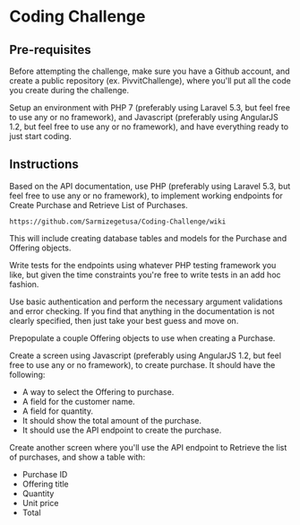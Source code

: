 # Coding Challenge

## Pre-requisites

Before attempting the challenge, make sure you have a Github account, and create a public repository (ex. PivvitChallenge), where you'll put all the code you create during the challenge.

Setup an environment with PHP 7 (preferably using Laravel 5.3, but feel free to use any or no framework), and Javascript (preferably using AngularJS 1.2, but feel free to use any or no framework), and have everything ready to just start coding.

## Instructions

Based on the API documentation, use PHP (preferably using Laravel 5.3, but feel free to use any or no framework), to implement working endpoints for Create Purchase and Retrieve List of Purchases.

    https://github.com/Sarmizegetusa/Coding-Challenge/wiki

This will include creating database tables and models for the Purchase and Offering objects.

Write tests for the endpoints using whatever PHP testing framework you like, but given the time constraints you're free to write tests in an add hoc fashion.

Use basic authentication and perform the necessary argument validations and error checking. If you find that anything in the documentation is not clearly specified, then just take your best guess and move on.

Prepopulate a couple Offering objects to use when creating a Purchase.

Create a screen using Javascript (preferably using AngularJS 1.2, but feel free to use any or no framework), to create purchase. It should have the following:

* A way to select the Offering to purchase.
* A field for the customer name.
* A field for quantity.
* It should show the total amount of the purchase.
* It should use the API endpoint to create the purchase.

Create another screen where you'll use the API endpoint to Retrieve the list of purchases, and show a table with:

* Purchase ID
* Offering title
* Quantity
* Unit price
* Total
